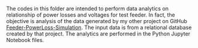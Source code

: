 The codes in this folder are intended to perform data analytics on relationship of power losses and voltages for test feeder. In fact, the objective is analysis of the data generated by my other project on GitHub [Feeder-PowerLoss-Simulation](https://github.com/pooya-bagheri/Feeder-PowerLoss-Simulation). The input data is from a relational database created by that project. 
The analytics are performed in the Python Jupyter Notebook files.